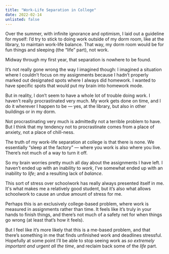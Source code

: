 ```yaml
---
title: "Work-Life Separation in College"
date: 2022-02-14
unlisted: false
---
```


Over the summer, with infinite ignorance and optimism, I laid out a guideline for myself: I’d try to stick to doing work outside of my dorm room, like at the library, to maintain work-life balance. That way, my dorm room would be for fun things and sleeping (the “life” part), not work.

Midway through my first year, that separation is nowhere to be found.

It’s not really gone wrong the way I imagined though: I imagined a situation where I couldn’t focus on my assignments because I hadn’t properly marked out designated spots where I always did homework. I wanted to have specific spots that would put my brain into homework mode.

But in reality, I don’t seem to have a whole lot of trouble doing work. I haven’t really procrastinated very much. My work gets done on time, and I do it wherever I happen to be — yes, at the library, but also in other buildings or in my dorm.

Not procrastinating very much is admittedly not a terrible problem to have. But I think that my tendency not to procrastinate comes from a place of anxiety, not a place of chill-ness.

The truth of my work-life separation at college is that there is none. We essentially “sleep at the factory” — where you work is also where you live. There’s not much of a way to turn it off.

So my brain worries pretty much all day about the assignments I have left. I haven’t ended up with an inability to _work_, I’ve somewhat ended up with an inability to _life_; and a resulting lack of _balance_.

This sort of stress over schoolwork has really always presented itself in me. It's what makes me a relatively good student, but it’s also what allows schoolwork to cause an undue amount of stress for me.

Perhaps this is an exclusively college-based problem, where work is measured in assignments rather than time. It feels like it’s truly in your hands to finish things, and there’s not much of a safety net for when things go wrong (at least that’s how it feels).

But I feel like it’s more likely that this is a me-based problem, and that there’s something in me that finds unfinished work and deadlines stressful. Hopefully at some point I’ll be able to stop seeing work as _so extremely important and urgent all the time_, and reclaim back some of the _life_ part.
